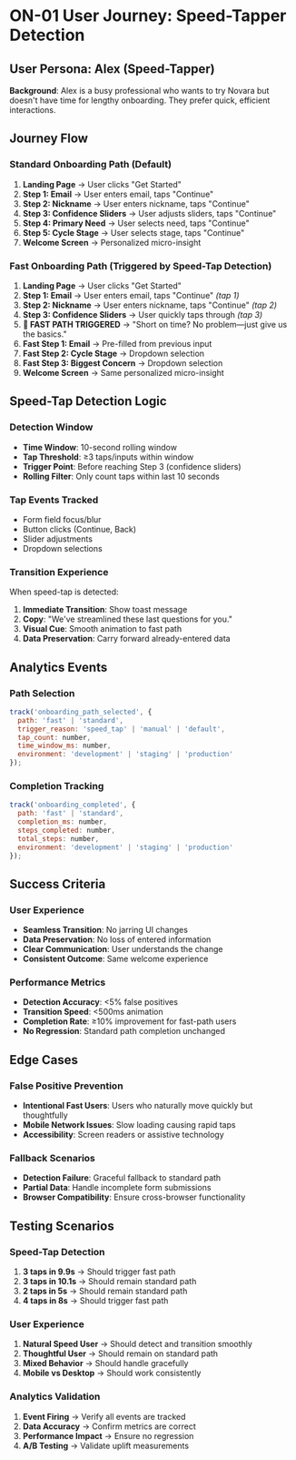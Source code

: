 # ON-01 User Journey: Speed-Tapper Detection

## User Persona: Alex (Speed-Tapper)

**Background**: Alex is a busy professional who wants to try Novara but doesn't have time for lengthy onboarding. They prefer quick, efficient interactions.

## Journey Flow

### Standard Onboarding Path (Default)
1. **Landing Page** → User clicks "Get Started"
2. **Step 1: Email** → User enters email, taps "Continue"
3. **Step 2: Nickname** → User enters nickname, taps "Continue"
4. **Step 3: Confidence Sliders** → User adjusts sliders, taps "Continue"
5. **Step 4: Primary Need** → User selects need, taps "Continue"
6. **Step 5: Cycle Stage** → User selects stage, taps "Continue"
7. **Welcome Screen** → Personalized micro-insight

### Fast Onboarding Path (Triggered by Speed-Tap Detection)
1. **Landing Page** → User clicks "Get Started"
2. **Step 1: Email** → User enters email, taps "Continue" *(tap 1)*
3. **Step 2: Nickname** → User enters nickname, taps "Continue" *(tap 2)*
4. **Step 3: Confidence Sliders** → User quickly taps through *(tap 3)*
5. **🚀 FAST PATH TRIGGERED** → "Short on time? No problem—just give us the basics."
6. **Fast Step 1: Email** → Pre-filled from previous input
7. **Fast Step 2: Cycle Stage** → Dropdown selection
8. **Fast Step 3: Biggest Concern** → Dropdown selection
9. **Welcome Screen** → Same personalized micro-insight

## Speed-Tap Detection Logic

### Detection Window
- **Time Window**: 10-second rolling window
- **Tap Threshold**: ≥3 taps/inputs within window
- **Trigger Point**: Before reaching Step 3 (confidence sliders)
- **Rolling Filter**: Only count taps within last 10 seconds

### Tap Events Tracked
- Form field focus/blur
- Button clicks (Continue, Back)
- Slider adjustments
- Dropdown selections

### Transition Experience
When speed-tap is detected:
1. **Immediate Transition**: Show toast message
2. **Copy**: "We've streamlined these last questions for you."
3. **Visual Cue**: Smooth animation to fast path
4. **Data Preservation**: Carry forward already-entered data

## Analytics Events

### Path Selection
```javascript
track('onboarding_path_selected', {
  path: 'fast' | 'standard',
  trigger_reason: 'speed_tap' | 'manual' | 'default',
  tap_count: number,
  time_window_ms: number,
  environment: 'development' | 'staging' | 'production'
});
```

### Completion Tracking
```javascript
track('onboarding_completed', {
  path: 'fast' | 'standard',
  completion_ms: number,
  steps_completed: number,
  total_steps: number,
  environment: 'development' | 'staging' | 'production'
});
```

## Success Criteria

### User Experience
- **Seamless Transition**: No jarring UI changes
- **Data Preservation**: No loss of entered information
- **Clear Communication**: User understands the change
- **Consistent Outcome**: Same welcome experience

### Performance Metrics
- **Detection Accuracy**: <5% false positives
- **Transition Speed**: <500ms animation
- **Completion Rate**: ≥10% improvement for fast-path users
- **No Regression**: Standard path completion unchanged

## Edge Cases

### False Positive Prevention
- **Intentional Fast Users**: Users who naturally move quickly but thoughtfully
- **Mobile Network Issues**: Slow loading causing rapid taps
- **Accessibility**: Screen readers or assistive technology

### Fallback Scenarios
- **Detection Failure**: Graceful fallback to standard path
- **Partial Data**: Handle incomplete form submissions
- **Browser Compatibility**: Ensure cross-browser functionality

## Testing Scenarios

### Speed-Tap Detection
1. **3 taps in 9.9s** → Should trigger fast path
2. **3 taps in 10.1s** → Should remain standard path
3. **2 taps in 5s** → Should remain standard path
4. **4 taps in 8s** → Should trigger fast path

### User Experience
1. **Natural Speed User** → Should detect and transition smoothly
2. **Thoughtful User** → Should remain on standard path
3. **Mixed Behavior** → Should handle gracefully
4. **Mobile vs Desktop** → Should work consistently

### Analytics Validation
1. **Event Firing** → Verify all events are tracked
2. **Data Accuracy** → Confirm metrics are correct
3. **Performance Impact** → Ensure no regression
4. **A/B Testing** → Validate uplift measurements 
